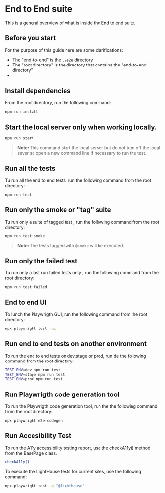 # End to End suite

This is a general overview of what is inside the End to end suite.

## Before you start

For the purpose of this guide here are some clarifications:

- The "end-to-end" is the `./e2e` directory
- The "root directory" is the directory that contains the "end-to-end directory"
-

## Install dependencies

From the root directory, run the following command:

```bash
npm run install
```

## Start the local server only when working locally.

```bash
npm run start
```

> **Note:** This command start the local server but do not turn off the local sever so open a new command line if necessary to run the test.

## Run all the tests

Tu run all the end to end tests, run the following command from the root directory:

```bash
npm run test
```

## Run only the smoke or "tag" suite

Tu run only a suite of tagged test , run the following command from the root directory:

```bash
npm run test:smoke
```

> **Note:** The tests tagged with `@smoke` will be executed.

## Run only the failed test

Tu run only a last run failed tests only , run the following command from the root directory:

```bash
npm run test:failed
```

## End to end UI

To lunch the Playwrigth GUI, run the following command from the root directory:

```bash
npx playwright test -ui
```

## Run end to end tests on another environment

To run the end to end tests on dev,stage or prod, run de the following command from the root directory:

```bash
TEST_ENV=dev npm run test
TEST_ENV=stage npm run test
TEST_ENV=prod npm run test
```

## Run Playwrigth code generation tool

To run the Playwrigth code generation tool, run the the following command from the root directory:

```bash
npx playwright e2e-codegen
```

## Run Accesibility Test

To run the A11y accessibility testing report, use the checkA11y() method from the BasePage class.

```bash
checkA11y()
```

To execute the LightHouse tests for current sites, use the following command:

```bash
npx playwright test -g "@lighthouse"
```
